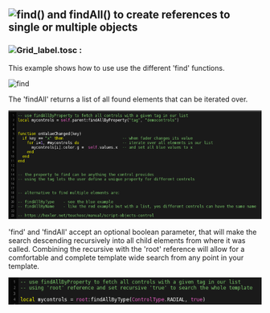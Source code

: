 ## ![find() and findAll() to create references to single or multiple objects](find&findAll.tosc)

### ![Grid_label.tosc :](Grid_label.tosc) 

This example shows how to use use the different 'find' functions.

![find](pics/preview.gif) 

The 'findAll' returns a list of all found elements that can be iterated over.

![script1](pics/script.png)

'find' and 'findAll' accept an optional boolean parameter, that will make the search descending recursively into all child elements from where it was called. Combining the recursive with the 'root' reference will allow for a comfortable and complete template wide search from any point in your template.

![script2](pics/script2.png)
